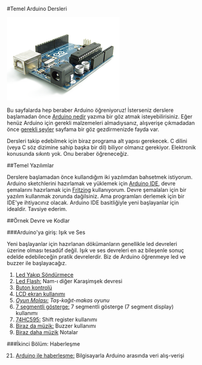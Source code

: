 #Temel Arduino Dersleri

![image](https://github.com/wizofwor/arduino/blob/master/arduino-uno.png?raw=true)

Bu sayfalarda hep beraber Arduino öğreniyoruz! İsterseniz derslere başlamadan önce [Arduino nedir][1] yazıma bir göz atmak isteyebilirisiniz. Eğer henüz Arduino için gerekli malzemeleri almadıysanız, alışverişe çıkmadadan önce [gerekli şeyler][2] sayfama bir göz gezdirmenizde fayda var.

Dersleri takip edebilmek için biraz programa alt yapısı gerekecek. C dilini (veya C söz dizimine sahip başka bir dil) biliyor olmanız gerekiyor. Elektronik konusunda sıkıntı yok. Onu beraber öğreneceğiz.

[1]: https://github.com/wizofwor/arduino/tree/master/arduino-nedir.md "Arduino nedir?"
[2]: https://github.com/wizofwor/arduino/blob/master/gerekli-seyler.md "Gerekli şeyler"

##Temel Yazılımlar

Derslere başlamadan önce kullandığım iki yazılımdan bahsetmek istiyorum. Arduino sketchlerini hazırlamak ve yüklemek için [Arduino IDE][3], devre şemalarını hazırlamak için [Fritzing][4] kullanıyorum. Devre şemalaları için bir yazılım kullanmak zorunda dağilsiniz. Ama programları derlemek için bir IDE'ye ihtiyacınız olacak. Arduino IDE basitliğiyle yeni başlayanlar için idealdir. Tavsiye ederim.

[3]: http://www.arduino.cc/en/main/Software
[4]: http://fritzing.org/home/

##Örnek Devre ve Kodlar

###Arduino'ya giriş: Işık ve Ses

Yeni başlayanlar için hazırlanan dökümanların genellikle led devreleri üzerine olması tesadüf değil. Işık ve ses devreleri en az bileşenle sonuç edelde edebileceğin pratik devrelerdir. Biz de Arduino öğrenmeye led ve buzzer ile başlayacağız.

1. [Led Yakıp Söndürmece][5]
2. [Led Flash:][6] Nam-ı diğer Karaşimşek devresi
3. [Buton kontrolü][7]
4. [LCD ekran kullanımı][8]
5. *[Oyun Molası:][9] Taş-kağıt-makas oyunu*
6. [7 segmentli gösterge:][10] 7 segmentli gösterge (7 segment display) kullanımı
7. [74HC595:][11] Shift register kullanımı
8. [Biraz da müzik:][12] Buzzer kullanımı
9. [Biraz daha müzik][13] Notalar

[5]: arduinoya-giris/01-led-yakip-sondurmece
[6]:https://github.com/wizofwor/arduino/tree/master/arduinoya-giris/02-led-flash
[7]:https://github.com/wizofwor/arduino/tree/master/arduinoya-giris/03-button
[8]:https://github.com/wizofwor/arduino/tree/master/arduinoya-giris/05-LCD-ekran-kullanimi
[9]:https://github.com/wizofwor/arduino/tree/master/arduinoya-giris/06-Tas-Kagit-Makas
[11]:https://github.com/wizofwor/arduino/tree/master/arduinoya-giris/10-74HC595
[12]:https://github.com/wizofwor/arduino/tree/master/arduinoya-giris/07-biraz-da-muzik
[13]:https://github.com/wizofwor/arduino/tree/master/arduinoya-giris/08-biraz-daha-muzik
[10]:https://github.com/wizofwor/arduino/tree/master/arduinoya-giris/09-7-segmentli-gosterge

###İkinci Bölüm: Haberleşme

21. [Arduino ile haberleşme:][21] Bilgisayarla Arduino arasında veri alış-verişi

[21]:https://github.com/wizofwor/arduino/tree/master/haberlesme/01-haberlesme